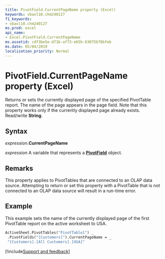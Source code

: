 ```yaml
---
title: PivotField.CurrentPageName property (Excel)
keywords: vbaxl10.chm240127
f1_keywords:
- vbaxl10.chm240127
ms.prod: excel
api_name:
- Excel.PivotField.CurrentPageName
ms.assetid: cdf3be5e-d71b-af73-e65b-63075b78bfeb
ms.date: 05/04/2019
localization_priority: Normal
---
```



# PivotField.CurrentPageName property (Excel)

Returns or sets the currently displayed page of the specified PivotTable report. The name of the page appears in the page field. Note that this property works only if the currently displayed page already exists. Read/write **String**.


## Syntax

_expression_.**CurrentPageName**

_expression_ A variable that represents a **[PivotField](Excel.PivotField.md)** object.


## Remarks

This property applies to PivotTables that are connected to an OLAP data source. Attempting to return or set this property with a PivotTable that is not connected to an OLAP data source will result in a run-time error.


## Example

This example sets the name of the currently displayed page of the first PivotTable report on the active worksheet to USA.

```vb
ActiveSheet.PivotTables("PivotTable1") _ 
 .PivotFields("[Customers]").CurrentPageName = _ 
 "[Customers].[All Customers].[USA]"
```




[!include[Support and feedback](~/includes/feedback-boilerplate.md)]